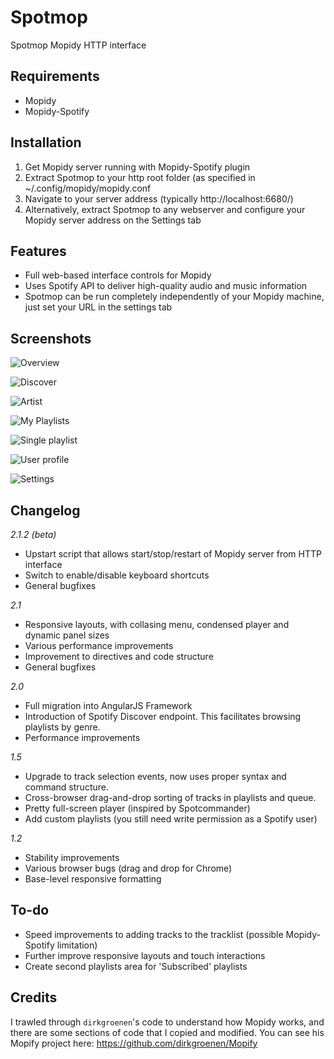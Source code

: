 Spotmop
=======

Spotmop Mopidy HTTP interface

Requirements
--------

* Mopidy
* Mopidy-Spotify

Installation
--------

1. Get Mopidy server running with Mopidy-Spotify plugin
2. Extract Spotmop to your http root folder (as specified in ~/.config/mopidy/mopidy.conf
3. Navigate to your server address (typically http://localhost:6680/)
4. Alternatively, extract Spotmop to any webserver and configure your Mopidy server address on the Settings tab

Features
--------

* Full web-based interface controls for Mopidy
* Uses Spotify API to deliver high-quality audio and music information
* Spotmop can be run completely independently of your Mopidy machine, just set your URL in the settings tab

Screenshots
-----------

![Overview](https://raw.githubusercontent.com/jaedb/spotmop/release/2.1/Screenshots/overview.jpg)

![Discover](https://raw.githubusercontent.com/jaedb/spotmop/release/2.1/Screenshots/desktop-discover.jpg)

![Artist](https://raw.githubusercontent.com/jaedb/spotmop/release/2.1/Screenshots/desktop-artist.jpg)

![My Playlists](https://raw.githubusercontent.com/jaedb/spotmop/release/2.1/Screenshots/desktop-my-playlists.jpg)

![Single playlist](https://raw.githubusercontent.com/jaedb/spotmop/release/2.1/Screenshots/desktop-playlist.jpg)

![User profile](https://raw.githubusercontent.com/jaedb/spotmop/release/2.1/Screenshots/desktop-user-profile.jpg)

![Settings](https://raw.githubusercontent.com/jaedb/spotmop/release/2.1/Screenshots/desktop-settings.jpg)


Changelog
--------

*2.1.2 (beta)*
* Upstart script that allows start/stop/restart of Mopidy server from HTTP interface
* Switch to enable/disable keyboard shortcuts
* General bugfixes

*2.1*
* Responsive layouts, with collasing menu, condensed player and dynamic panel sizes
* Various performance improvements
* Improvement to directives and code structure
* General bugfixes

*2.0*
* Full migration into AngularJS Framework
* Introduction of Spotify Discover endpoint. This facilitates browsing playlists by genre.
* Performance improvements

*1.5*
* Upgrade to track selection events, now uses proper syntax and command structure.
* Cross-browser drag-and-drop sorting of tracks in playlists and queue.
* Pretty full-screen player (inspired by Spotcommander)
* Add custom playlists (you still need write permission as a Spotify user)

*1.2*
* Stability improvements
* Various browser bugs (drag and drop for Chrome)
* Base-level responsive formatting

To-do
-----

* Speed improvements to adding tracks to the tracklist (possible Mopidy-Spotify limitation)
* Further improve responsive layouts and touch interactions
* Create second playlists area for 'Subscribed' playlists

Credits
-------

I trawled through `dirkgroenen`'s code to understand how Mopidy works, and there are some sections of code that I copied and modified. You can see his Mopify project here: https://github.com/dirkgroenen/Mopify

